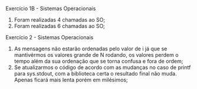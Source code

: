 Exercício 1B - Sistemas Operacionais

1) Foram realizadas 4 chamadas ao SO;
2) Foram realizadas 6 chamadas ao SO;

Exercício 2 - Sistemas Operacionais

1) As mensagens não estarão ordenadas pelo valor de i já que se mantivérmos os valores grande de N rodando, os valores perdem o tempo além da sua ordenação que se torna confusa e fora de ordem;
2) Se atualizarmos o código de acordo com as mudanças no caso de printf para sys.stdout, com a 
biblioteca certa o resultado final não muda. Apenas ficará mais lenta porém em milésimos;
